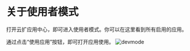 # 关于使用者模式

打开云扩应用中心，即可进入使用者模式。你可以在这里看到所有启用的应用。

通过点击“使用应用”按钮，即可打开应用使用。
![devmode](https://docimages.blob.core.chinacloudapi.cn/images/Kris/Apps/userapps1.png)